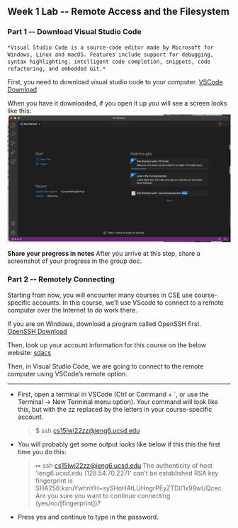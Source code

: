 ## **Week 1 Lab -- Remote Access and the Filesystem**

### **Part 1 -- Download Visual Studio Code**

```
*Visual Studio Code is a source-code editor made by Microsoft for Windows, Linux and macOS. Features include support for debugging, syntax highlighting, intelligent code completion, snippets, code refactoring, and embedded Git.*
```

First, you need to download visual studio code to your computer. 
[VSCode Download](https://code.visualstudio.com/download)

When you have it downloaded, if you open it up you will see a screen looks like this: 
![VScode](VScode.png)

**Share your progress in notes** After you arrive at this step, share a screenshot of your progress in the group doc.

### **Part 2 -- Remotely Connecting**
Starting from now, you will encounter many courses in CSE use course-specific accounts. In this course, we’ll use VScode to connect to a remote computer over the Internet to do work there.

If you are on Windows, download a program called OpenSSH first. [OpenSSH Download](https://www.openssh.com)

Then, look up your account information for this course on the below website: 
[sdacs](https://sdacs.ucsd.edu/~icc/index.php)

Then, in Visual Studio Code, we are going to connect to the remote computer using VSCode’s remote option.

---

* First, open a terminal in VSCode (Ctrl or Command + `, or use the Terminal → New Terminal menu option). Your command will look like this, but with the zz replaced by the letters in your course-specific account.
   > $ ssh cs15lwi22zz@ieng6.ucsd.edu

* You will probably get some output looks like below if this this the first time you do this:
  > ⤇ ssh cs15lwi22zz@ieng6.ucsd.edu The authenticity of host 'ieng6.ucsd.edu (128.54.70.227)' can't be established RSA key fingerprint is SHA256:ksruYwhnYH+sySHnHAtLUHngrPEyZTDl/1x99wUQcec. Are you sure you want to continue connecting (yes/no/[fingerprint])? 

* Press yes and continue to type in the password. 
 